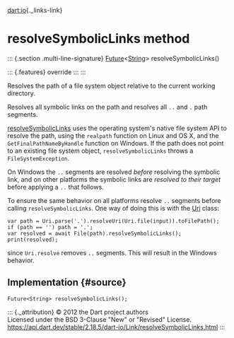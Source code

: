 [dart:io](../../dart-io/dart-io-library){._links-link}

resolveSymbolicLinks method
===========================

::: {.section .multi-line-signature}
[Future](../../dart-async/future-class)\<[String](../../dart-core/string-class)\>
resolveSymbolicLinks()

::: {.features}
override
:::
:::

Resolves the path of a file system object relative to the current
working directory.

Resolves all symbolic links on the path and resolves all `..` and `.`
path segments.

[resolveSymbolicLinks](resolvesymboliclinks) uses the operating
system\'s native file system API to resolve the path, using the
`realpath` function on Linux and OS X, and the
`GetFinalPathNameByHandle` function on Windows. If the path does not
point to an existing file system object, `resolveSymbolicLinks` throws a
`FileSystemException`.

On Windows the `..` segments are resolved *before* resolving the
symbolic link, and on other platforms the symbolic links are *resolved
to their target* before applying a `..` that follows.

To ensure the same behavior on all platforms resolve `..` segments
before calling `resolveSymbolicLinks`. One way of doing this is with the
[Uri](../../dart-core/uri-class) class:

``` {.language-dart data-language="dart"}
var path = Uri.parse('.').resolveUri(Uri.file(input)).toFilePath();
if (path == '') path = '.';
var resolved = await File(path).resolveSymbolicLinks();
print(resolved);
```

since `Uri.resolve` removes `..` segments. This will result in the
Windows behavior.

Implementation {#source}
--------------

``` {.language-dart data-language="dart"}
Future<String> resolveSymbolicLinks();
```

::: {._attribution}
© 2012 the Dart project authors\
Licensed under the BSD 3-Clause \"New\" or \"Revised\" License.\
<https://api.dart.dev/stable/2.18.5/dart-io/Link/resolveSymbolicLinks.html>
:::
